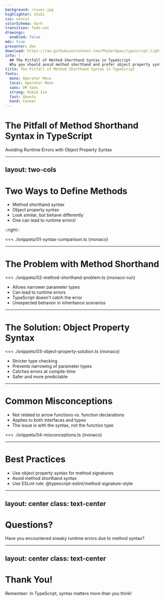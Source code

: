 ```yaml
---
background: /cover.jpg
highlighter: shiki
css: unocss
colorSchema: dark
transition: fade-out
drawings:
  enabled: false
mdc: true
presenter: dev
download: https://raw.githubusercontent.com/PhyberApex/typescript-lightning-talks/main/08-dont-use-shorthand-syntax/08-dont-use-shorthand-syntax.pdf
info: |
  ## The Pitfall of Method Shorthand Syntax in TypeScript
  Why you should avoid method shorthand and prefer object property syntax
title: The Pitfall of Method Shorthand Syntax in TypeScript
fonts:
  mono: Operator Mono
  local: Operator Mono
  sans: DM Sans
  strong: Rubik Iso
  fast: Ubuntu
  hand: Caveat
---
```


# The Pitfall of Method Shorthand Syntax in TypeScript
Avoiding Runtime Errors with Object Property Syntax

<!--
Welcome, TypeScript enthusiasts! Today, we're diving into a subtle but crucial aspect of TypeScript: the difference between method shorthand syntax and object property syntax.
You might think they're interchangeable, but as we'll see, one of them can lead to unexpected runtime errors.
Let's explore why object property syntax should be your go-to choice for safer TypeScript code!
-->

---
layout: two-cols
---

# Two Ways to Define Methods

<v-clicks>

- Method shorthand syntax
- Object property syntax
- Look similar, but behave differently
- One can lead to runtime errors!

</v-clicks>

::right::

<div v-click>

<<< ./snippets/01-syntax-comparison.ts {monaco}

</div>

<!--
Let's start by looking at the two ways you can define methods on an object in TypeScript.

[click] First, we have the method shorthand syntax, which looks like a regular method definition.
[click] Then, we have the object property syntax, which uses an arrow function.
[click] At first glance, they might seem interchangeable.
[click] But as we'll see, the method shorthand syntax can actually lead to runtime errors that TypeScript won't catch!
[click] On the right, we have examples of both syntaxes. They look innocent enough, but one of them is hiding a potential bug.
-->

---

# The Problem with Method Shorthand

<div class="grid grid-cols-2 gap-4">
<div>

<<< ./snippets/02-method-shorthand-problem.ts {monaco-run}

</div>
<div>

<v-clicks>

- Allows narrower parameter types
- Can lead to runtime errors
- TypeScript doesn't catch the error
- Unexpected behavior in inheritance scenarios

</v-clicks>

</div>
</div>

<!--
Now, let's dive into why the method shorthand syntax can be problematic.

In this example, we have a Dog interface with a barkAt method, and a SmallDog that extends it.

[click] The issue is that the method shorthand syntax allows us to use a narrower type for the parameter. Here, brian's barkAt method expects a SmallDog, not just any Dog.
[click] This can lead to runtime errors. If we pass a regular Dog to brian.barkAt, it will try to call the whimper method, which doesn't exist on regular Dogs.
[click] The scary part is that TypeScript doesn't catch this error at compile time. It silently allows this potentially dangerous code.
[click] This behavior is particularly unexpected and can cause hard-to-debug issues, especially in complex inheritance scenarios.
-->

---

# The Solution: Object Property Syntax

<div class="grid grid-cols-2 gap-4">
<div>

<<< ./snippets/03-object-property-solution.ts {monaco}

</div>
<div>

<v-clicks>

- Stricter type checking
- Prevents narrowing of parameter types
- Catches errors at compile-time
- Safer and more predictable

</v-clicks>

</div>
</div>

<!--
Fortunately, there's a simple solution to this problem: use object property syntax instead.

Let's look at how this changes our example.

[click] Object property syntax enforces stricter type checking.
[click] It prevents the narrowing of parameter types that we saw with the method shorthand.
[click] As you can see, TypeScript now catches the error at compile-time, telling us that we can't assign a function expecting SmallDog to a property expecting Dog.
[click] This makes our code safer and more predictable, catching potential errors before they become runtime issues.
-->

---

# Common Misconceptions

<v-clicks>

- Not related to arrow functions vs. function declarations
- Applies to both interfaces and types
- The issue is with the syntax, not the function type

</v-clicks>

<div v-click>

<<< ./snippets/04-misconceptions.ts {monaco}

</div>

<!--
Before we wrap up, let's clear up some common misconceptions about this issue.

[click] First, this has nothing to do with arrow functions versus function declarations. Both syntaxes can be used with either type of function.
[click] Second, this issue applies equally to interfaces and types. The problem isn't with how we're defining our types, but with the method syntax itself.
[click] Finally, remember that the issue is with the syntax we use to define the method, not with the type of function we're using.
[click] In this example, you can see that we can mix and match arrow functions and function declarations with both syntaxes. The key is to use object property syntax, regardless of the function type.
-->

---

# Best Practices

<v-clicks>

- Use object property syntax for method signatures
- Avoid method shorthand syntax
- Use ESLint rule: @typescript-eslint/method-signature-style

</v-clicks>

<!--
Let's recap some best practices for dealing with method signatures in TypeScript.

[click] Always use object property syntax for your method signatures. It's safer and catches more errors.
[click] Avoid method shorthand syntax, even though it might look more concise.
[click] You can enforce this using the ESLint rule @typescript-eslint/method-signature-style.
-->

---
layout: center
class: text-center
---

# Questions?

Have you encountered sneaky runtime errors due to method syntax?

<!--
We've explored the pitfalls of method shorthand syntax and the benefits of object property syntax, but our TypeScript journey isn't over yet!
Have you encountered any sneaky runtime errors due to method syntax in your projects?
How will this knowledge change your approach to writing TypeScript interfaces and types?
Let's dive into your questions and experiences!
-->

---
layout: center
class: text-center
---

# Thank You!

Remember: In TypeScript, syntax matters more than you think!

<!--
And there you have it, folks! We've unraveled the mystery of method syntax in TypeScript.

From subtle differences to potential runtime errors, we've seen how a small syntactic choice can have big implications for our code's safety and reliability.

Remember, in the world of TypeScript, the devil is in the details. Choose your syntax wisely, and let the compiler be your ally in catching errors early!

Thank you for joining me on this TypeScript adventure. Now go forth and write safer, more robust TypeScript code!

Don't forget to share your thoughts and experiences with method syntax. Your insights could help fellow developers avoid sneaky runtime errors!
-->

